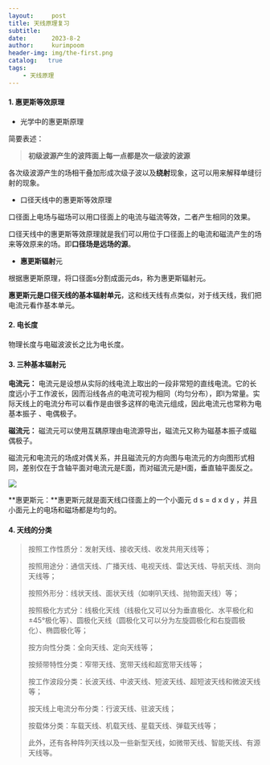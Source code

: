 ```yaml
---
layout:     post
title: 天线原理复习
subtitle:   
date:       2023-8-2
author:     kurimpoom
header-img: img/the-first.png
catalog:   true
tags: 
    - 天线原理
---
```


#### 1. 惠更斯等效原理

- 光学中的惠更斯原理

简要表述：

> **初级波源产生的波阵面上每一点都是次一级波的波源**

各次级波源产生的场相干叠加形成次级子波以及**绕射**现象，这可以用来解释单缝衍射的现象。

- 口径天线中的惠更斯等效原理

口径面上电场与磁场可以用口径面上的电流与磁流等效，二者产生相同的效果。

口径天线中的惠更斯等效原理就是我们可以用位于口径面上的电流和磁流产生的场来等效原来的场。即**口径场是远场的源**。

- **惠更斯辐射**元

根据惠更斯原理，将口径面s分割成面元ds，称为惠更斯辐射元。

**惠更斯元是口径天线的基本辐射单元**，这和线天线有点类似，对于线天线，我们把电流元看作基本单元。

#### 2. 电长度

物理长度与电磁波波长之比为电长度。

#### 3. 三种基本辐射元

**电流元：** 电流元是设想从实际的线电流上取出的一段非常短的直线电流。它的长度远小于工作波长，因而沿线各点的电流可视为相同（均匀分布），即I为常量。实际天线上的电流分布可以看作是由很多这样的电流元组成，因此电流元也常称为电基本振子 、电偶极子。

**磁流元：** 磁流元可以使用互耦原理由电流源导出，磁流元又称为磁基本振子或磁偶极子。

磁流元和电流元的场成对偶关系，并且磁流元的方向图与电流元的方向图形式相同，差别仅在于含轴平面对电流元是E面，而对磁流元是H面，垂直轴平面反之。

![](https://s1.ax1x.com/2023/08/02/pPP7cTS.png)

**惠更斯元：**惠更斯元就是面天线口径面上的一个小面元 d s = d x d y ，并且小面元上的电场和磁场都是均匀的。

#### 4. 天线的分类

> 按照工作性质分：发射天线、接收天线、收发共用天线等；
>
> 按照用途分：通信天线、广播天线、电视天线、雷达天线、导航天线、测向天线等；
>
> 按照外形分：线状天线、面状天线（如喇叭天线、抛物面天线）等；
>
> 按照极化方式分：线极化天线（线极化又可以分为垂直极化、水平极化和±45°极化等）、圆极化天线（圆极化又可以分为左旋圆极化和右旋圆极化）、椭圆极化等；
>
> 按方向性分类：全向天线、定向天线等；
>
> 按频带特性分类：窄带天线、宽带天线和超宽带天线等；
>
> 按工作波段分类：长波天线、中波天线、短波天线、超短波天线和微波天线等；
>
> 按天线上电流分布分类：行波天线、驻波天线；
>
> 按载体分类：车载天线、机载天线、星载天线、弹载天线等；
>
> 此外，还有各种阵列天线以及一些新型天线，如微带天线、智能天线、有源天线等。

